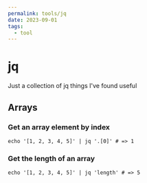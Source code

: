 ```yaml
---
permalink: tools/jq
date: 2023-09-01
tags:
  - tool
---
```

# jq

Just a collection of jq things I've found useful

## Arrays

### Get an array element by index
```
echo '[1, 2, 3, 4, 5]' | jq '.[0]' # => 1
```

### Get the length of an array

```
echo '[1, 2, 3, 4, 5]' | jq 'length' # => 5
```